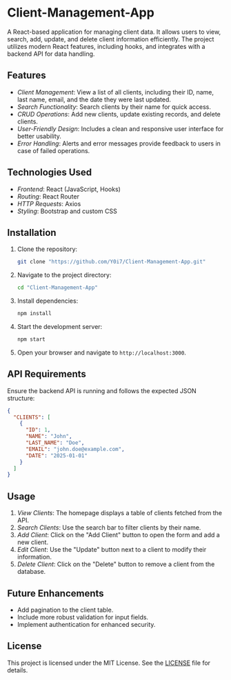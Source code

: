 # Client-Management-App

A React-based application for managing client data. It allows users to view, search, add, update, and delete client information efficiently. The project utilizes modern React features, including hooks, and integrates with a backend API for data handling.

## Features
- *Client Management*: View a list of all clients, including their ID, name, last name, email, and the date they were last updated.
- *Search Functionality*: Search clients by their name for quick access.
- *CRUD Operations*: Add new clients, update existing records, and delete clients.
- *User-Friendly Design*: Includes a clean and responsive user interface for better usability.
- *Error Handling*: Alerts and error messages provide feedback to users in case of failed operations.

## Technologies Used
- *Frontend*: React (JavaScript, Hooks)
- *Routing*: React Router
- *HTTP Requests*: Axios
- *Styling*: Bootstrap and custom CSS

## Installation
1. Clone the repository:
   ```bash
   git clone "https://github.com/Y0i7/Client-Management-App.git"
   ```
2. Navigate to the project directory:
   ```bash
   cd "Client-Management-App"
   ```
3. Install dependencies:
   ```bash
   npm install
   ```
4. Start the development server:
   ```bash
   npm start
   ```
5. Open your browser and navigate to `http://localhost:3000`.

## API Requirements
Ensure the backend API is running and follows the expected JSON structure:
```json
{
  "CLIENTS": [
    {
      "ID": 1,
      "NAME": "John",
      "LAST_NAME": "Doe",
      "EMAIL": "john.doe@example.com",
      "DATE": "2025-01-01"
    }
  ]
}
```

## Usage
1. *View Clients*: The homepage displays a table of clients fetched from the API.
2. *Search Clients*: Use the search bar to filter clients by their name.
3. *Add Client*: Click on the "Add Client" button to open the form and add a new client.
4. *Edit Client*: Use the "Update" button next to a client to modify their information.
5. *Delete Client*: Click on the "Delete" button to remove a client from the database.

## Future Enhancements
- Add pagination to the client table.
- Include more robust validation for input fields.
- Implement authentication for enhanced security.

## License
This project is licensed under the MIT License. See the [LICENSE](./LICENSE) file for details.

